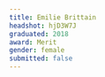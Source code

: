 ```yaml
---
title: Emilie Brittain
headshot: hjD3W7J
graduated: 2018
award: Merit
gender: female
submitted: false
---
```

